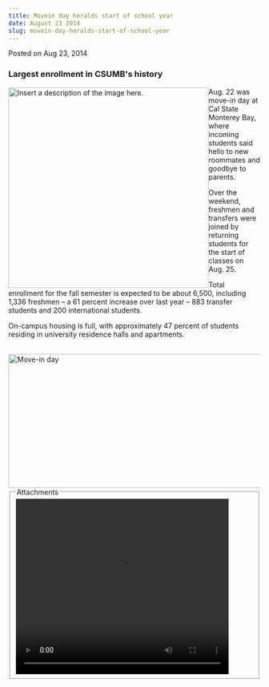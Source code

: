 ```yaml
---
title: Movein day heralds start of school year
date: August 23 2014
slug: movein-day-heralds-start-of-school-year
---
```


 



<span class="date">Posted on Aug 23, 2014    </span>
<h3>Largest enrollment in CSUMB&apos;s history</h3>
<p><img alt="Insert a description of the image here." src="https://news.csumb.edu/sites/default/files/65/attachments/news/images/move-in_day.jpeg" style="width:400px; height:400px; float:left">Aug. 22 was move-in
day at Cal State Monterey Bay, where incoming students said hello
to new roommates and goodbye to parents.</img></p>
<p>Over the weekend, freshmen and transfers were joined by
returning students for the start of classes on Aug. 25.</p>
<p>Total enrollment for the fall semester is expected to be about
6,500, including 1,336 freshmen &#x2013; a 61 percent increase over last
year &#x2013; 883 transfer students and 200 international students.</p>
<p>On-campus housing is full, with approximately 47 percent of
students residing in university residence halls and
apartments.<br>
&#xA0;</br></p>
<p><img alt="Move-in day" src="https://news.csumb.edu/sites/default/files/65/attachments/news/images/move-in_line_for_web.jpg" style="float:left; width:550px; height:267px"/></p>
<fieldset class="fieldgroup group-attachments">
<legend>Attachments</legend>
<div class="field field-type-emvideo field-field-attach-video">
<div class="field-items">
<div class="field-item odd">
<div class="emvideo emvideo-video emvideo-youtube">
<div class="emfield-emvideo emfield-emvideo-youtube">
<div id="emvideo-youtube-flash-wrapper-1">
<!--<object type="application/x-shockwave-flash" height="350" width="425" data="https://www.youtube.com/v/7jfmGyqvY8Y&amp;rel=0&amp;enablejsapi=1&amp;playerapiid=ytplayer&amp;fs=1" id="emvideo-youtube-flash-1">
          <param name="movie" value="https://www.youtube.com/v/7jfmGyqvY8Y&amp;rel=0&amp;enablejsapi=1&amp;playerapiid=ytplayer&amp;fs=1" />
          <param name="allowScriptAccess" value="sameDomain"/>
          <param name="quality" value="best"/>
          <param name="allowFullScreen" value="true"/>
          <param name="bgcolor" value="#FFFFFF"/>
          <param name="scale" value="noScale"/>
          <param name="salign" value="TL"/>
          <param name="FlashVars" value="playerMode=embedded" />
          <param name="wmode" value="transparent" />
        </object>-->
<video controls="" width="425" height="350">
<source src="https://r4---sn-o097znez.googlevideo.com/videoplayback?expire=1422352974&amp;pl=23&amp;id=o-ABg4wpNxFZYtkvTC_BcZRFw5Qyf09XBrm1rSdc8QVLpS&amp;dur=59.628&amp;signature=78366D419F5BB6A3D14F76F3C83302C29F258AB5.AD64455693EE1DC010C4BFFC1023892E7547261F&amp;ms=au&amp;ipbits=0&amp;key=yt5&amp;mv=m&amp;initcwndbps=3747500&amp;source=youtube&amp;sparams=dur,id,initcwndbps,ip,ipbits,itag,mm,ms,mv,pl,ratebypass,source,upn,expire&amp;itag=18&amp;fexp=900718,907263,916104,923368,927622,929821,930676,936121,9406392,941004,943917,947225,948124,952302,952605,952901,955301,957103,957105,957201,959701&amp;ratebypass=yes&amp;upn=MtbcGGX95qM&amp;ip=198.189.249.65&amp;mm=31&amp;mt=1422331353&amp;sver=3&amp;name=7jfmGyqvY8Y" type="video/mp4"/></video></div>
</div>
</div>
</div>
</div>
</div>
</fieldset>

```
